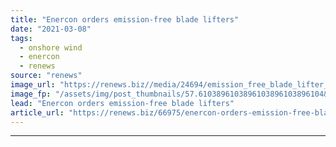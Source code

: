 ```yaml
---
title: "Enercon orders emission-free blade lifters"
date: "2021-03-08"
tags: 
  - onshore wind
  - enercon
  - renews
source: "renews"
image_url: "https://renews.biz//media/24694/emission_free_blade_lifter_credit_ematec.jpeg?mode=crop&width=770&heightratio=0.6103896103896103896103896104&slimmage=true"
image_fp: "/assets/img/post_thumbnails/57.6103896103896103896103896104&slimmage=true"
lead: "Enercon orders emission-free blade lifters"
article_url: "https://renews.biz/66975/enercon-orders-emission-free-blade-lifters/"
---
```


---
